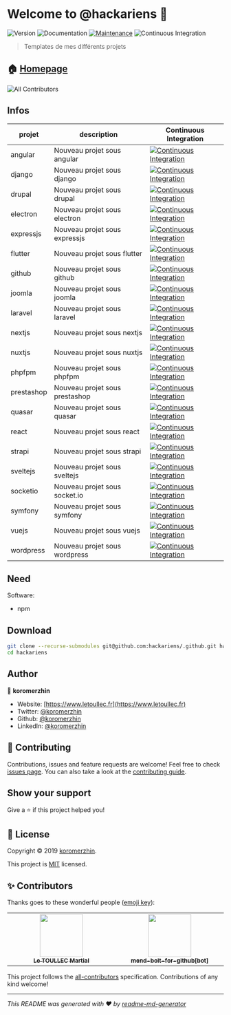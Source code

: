 # Welcome to @hackariens 👋

![Version](https://img.shields.io/badge/version-1.0.0-blue.svg?cacheSeconds=2592000)
![Documentation](https://img.shields.io/badge/documentation-yes-brightgreen.svg)
[![Maintenance](https://img.shields.io/badge/Maintained%3F-yes-green.svg)](https://github.com/hackariens/.github/graphs/commit-activity)
![Continuous Integration](https://github.com/hackariens/.github/workflows/ci/badge.svg?branch=develop)

> Templates de mes différents projets

## 🏠 [Homepage](https://github.com/hackariens#readme)

<!-- ALL-CONTRIBUTORS-BADGE:START - Do not remove or modify this section -->
![All Contributors](https://img.shields.io/badge/all_contributors-2-orange.svg?style=flat-square)
<!-- ALL-CONTRIBUTORS-BADGE:END -->

## Infos

<!-- prettier-ignore-start -->
<!-- markdownlint-disable -->
| projet | description | Continuous Integration |
|--|--|--|
| angular | Nouveau projet sous angular | [![Continuous Integration](https://github.com/hackariens/angular/workflows/ci/badge.svg?branch=develop)](https://www.github.com/hackariens/angular) |
| django | Nouveau projet sous django | [![Continuous Integration](https://github.com/hackariens/django/workflows/ci/badge.svg?branch=develop)](https://www.github.com/hackariens/django) |
| drupal | Nouveau projet sous drupal | [![Continuous Integration](https://github.com/hackariens/drupal/workflows/ci/badge.svg?branch=develop)](https://www.github.com/hackariens/drupal) |
| electron | Nouveau projet sous electron | [![Continuous Integration](https://github.com/hackariens/electron/workflows/ci/badge.svg?branch=develop)](https://www.github.com/hackariens/electron) |
| expressjs | Nouveau projet sous expressjs | [![Continuous Integration](https://github.com/hackariens/expressjs/workflows/ci/badge.svg?branch=develop)](https://www.github.com/hackariens/expressjs) |
| flutter | Nouveau projet sous flutter | [![Continuous Integration](https://github.com/hackariens/flutter/workflows/ci/badge.svg?branch=develop)](https://www.github.com/hackariens/flutter) |
| github | Nouveau projet sous github | [![Continuous Integration](https://github.com/hackariens/github/workflows/ci/badge.svg?branch=develop)](https://www.github.com/hackariens/github) |
| joomla | Nouveau projet sous joomla | [![Continuous Integration](https://github.com/hackariens/joomla/workflows/ci/badge.svg?branch=develop)](https://www.github.com/hackariens/joomla) |
| laravel | Nouveau projet sous laravel | [![Continuous Integration](https://github.com/hackariens/laravel/workflows/ci/badge.svg?branch=develop)](https://www.github.com/hackariens/laravel) |
| nextjs | Nouveau projet sous nextjs | [![Continuous Integration](https://github.com/hackariens/nextjs/workflows/ci/badge.svg?branch=develop)](https://www.github.com/hackariens/nextjs) |
| nuxtjs | Nouveau projet sous nuxtjs | [![Continuous Integration](https://github.com/hackariens/nuxtjs/workflows/ci/badge.svg?branch=develop)](https://www.github.com/hackariens/nuxtjs) |
| phpfpm | Nouveau projet sous phpfpm | [![Continuous Integration](https://github.com/hackariens/phpfpm/workflows/ci/badge.svg?branch=develop)](https://www.github.com/hackariens/phpfpm) |
| prestashop | Nouveau projet sous prestashop | [![Continuous Integration](https://github.com/hackariens/prestashop/workflows/ci/badge.svg?branch=develop)](https://www.github.com/hackariens/prestashop) |
| quasar | Nouveau projet sous quasar | [![Continuous Integration](https://github.com/hackariens/quasar/workflows/ci/badge.svg?branch=develop)](https://www.github.com/hackariens/quasar) |
| react | Nouveau projet sous react | [![Continuous Integration](https://github.com/hackariens/react/workflows/ci/badge.svg?branch=develop)](https://www.github.com/hackariens/react) |
| strapi | Nouveau projet sous strapi | [![Continuous Integration](https://github.com/hackariens/strapi/workflows/ci/badge.svg?branch=develop)](https://www.github.com/hackariens/strapi) |
| sveltejs | Nouveau projet sous sveltejs | [![Continuous Integration](https://github.com/hackariens/sveltejs/workflows/ci/badge.svg?branch=develop)](https://www.github.com/hackariens/sveltejs) |
| socketio | Nouveau projet sous socket.io | [![Continuous Integration](https://github.com/hackariens/socketio/workflows/ci/badge.svg?branch=develop)](https://www.github.com/hackariens/socketio) |
| symfony | Nouveau projet sous symfony | [![Continuous Integration](https://github.com/hackariens/symfony/workflows/ci/badge.svg?branch=develop)](https://www.github.com/hackariens/symfony) |
| vuejs | Nouveau projet sous vuejs | [![Continuous Integration](https://github.com/hackariens/vuejs/workflows/ci/badge.svg?branch=develop)](https://www.github.com/hackariens/vuejs) |
| wordpress | Nouveau projet sous wordpress | [![Continuous Integration](https://github.com/hackariens/wordpress/workflows/ci/badge.svg?branch=develop)](https://www.github.com/hackariens/wordpress) |
<!-- markdownlint-restore -->
<!-- prettier-ignore-end -->

## Need

Software:

- npm

## Download

```sh
git clone --recurse-submodules git@github.com:hackariens/.github.git hackariens
cd hackariens
```

## Author

👤 **koromerzhin**

- Website: [https://www.letoullec.fr](https://www.letoullec.fr)
- Twitter: [@koromerzhin](https://twitter.com/koromerzhin)
- Github: [@koromerzhin](https://github.com/koromerzhin)
- LinkedIn: [@koromerzhin](https://linkedin.com/in/koromerzhin)

## 🤝 Contributing

Contributions, issues and feature requests are welcome!
Feel free to check [issues page](https://github.com/hackariens/.github/issues).
You can also take a look at the
[contributing guide](https://github.com/hackariens/.github/blob/develop/CONTRIBUTING.md).

## Show your support

Give a ⭐️ if this project helped you!

## 📝 License

Copyright © 2019 [koromerzhin](https://github.com/koromerzhin).

This project is
[MIT](https://github.com/hackariens/.github/blob/develop/LICENSE) licensed.

## ✨ Contributors

Thanks goes to these wonderful people
([emoji key](https://allcontributors.org/docs/en/emoji-key)):

<!-- ALL-CONTRIBUTORS-LIST:START - Do not remove or modify this section -->
<!-- prettier-ignore-start -->
<!-- markdownlint-disable -->
<table>
  <tbody>
    <tr>
      <td align="center" valign="top" width="14.28%"><a href="https://github.com/koromerzhin"><img src="https://avatars0.githubusercontent.com/u/308012?v=4" width="100px;" alt=""/><br /><sub><b>Le TOULLEC Martial</b></sub></a></td>
      <td align="center" valign="top" width="14.28%"><a href="https://github.com/apps/mend-bolt-for-github"><img src="https://avatars.githubusercontent.com/in/16809?v=4" width="100px;" alt=""/><br /><sub><b>mend-bolt-for-github[bot]</b></sub></a></td>
    </tr>
  </tbody>
</table>

<!-- markdownlint-restore -->
<!-- prettier-ignore-end -->

<!-- ALL-CONTRIBUTORS-LIST:END -->

This project follows the
[all-contributors](https://github.com/all-contributors/all-contributors)
specification. Contributions of any kind welcome!

---

_This README was generated with ❤️ by
[readme-md-generator](https://github.com/kefranabg/readme-md-generator)_
